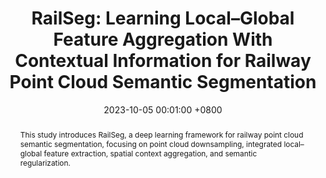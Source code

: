 ---
title:          'RailSeg: Learning Local–Global Feature Aggregation With Contextual Information for Railway Point Cloud Semantic Segmentation'
date:           2023-10-05 00:01:00 +0800
selected:       true
pub:            "IEEE TGRS (SCI, JCR Q1, IF=7.5)"
pub_date:       "2023"
abstract: >-
  This study introduces RailSeg, a deep learning framework for railway point cloud semantic segmentation, focusing on point cloud downsampling, integrated local–global feature extraction, spatial context aggregation, and semantic regularization.

cover:          assets/images/covers/railseg.gif
authors:
  - Tengping Jiang
  - Bisheng Yang†
  - Yongjun Wang†
  - Lei Dai
  - Bo Qiu
  - Shan Liu
  - Shiwei Li
  - Qinyu Zhang
  - Xin Jin
  - Wenjun Zeng

links:
  Paper: https://ieeexplore.ieee.org/document/10273212
---